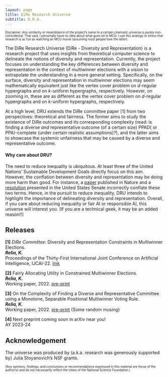 ```yaml
---
layout: page
title: DiRe Research Universe
subtitle: D.R.U.
---
```



<sup><sub>Disclaimer: Any similarity or resemblance of the project’s name to a certain cinematic universe is purely non-coincidental. 
  That said, I personally have no idea about what goes on in MCU. 
  I use this analogy to stress that research is as fun as watching an MCU movie (assuming most people love the latter). 
  </sub></sup>


The DiRe Research Universe (DiRe - Diversity and Representation) is a research project that uses insights from theoretical computer science to delineate the notions of diversity and representation. Currently, the project focuses on understanding the key differences between diversity and representation in the context of multiwinner elections with a vision to extrapolate the understanding in a more general setting. Specifically, on the surface, diversity and representation in multiwinner elections may seem mathematically equivalent just like the vertex cover problem on $d$-regular hypergraphs and on $k$-uniform hypergraphs, respectively. However, on zooming in, these are as different as the vertex cover problem on $d$-regular hypergraphs and on $k$-uniform hypergraphs, respectively. 

At a high level, DRU extends the DiRe committee paper [1] from two perspectives: theoretical and fairness. The former aims to study the existence of DiRe outcomes and its corresponding complexity (read: is finding a diverse *and* representative outcome (of a certain size) PPAD( or PPA)-complete (under certain realistic assumptions)?), and the latter aims to showcase the systemic unfairness that may be caused by a diverse and representative outcome. 


#### Why care about DRU?
The need to reduce inequality is ubiquitous. At least three of the United Nations’ Sustainable Development Goals directly focus on this aim. However, the conflation between diversity and representation may be doing more harm than good. For instance, a [paper](https://www.nature.com/articles/s41586-021-03788-6) published in Nature and a [resolution](https://www.brown.senate.gov/newsroom/press/release/brown-portman-introduce-rooney-rule-resolution-to-increase-minority-representation-in-the-private-sector) presented in the United States Senate incorrectly conflate these two terms. Hence, in the pursuit to reduce inequality, DRU intends to highlight the importance of delineating diversity and representation. Overall, if you care about reducing inequality or fair AI or responsible AI, this universe will interest you. (If you are a technical geek, it may be an added reason!!)

## Releases

**[1]** *DiRe Committee*: Diversity and Representation Constraints in Multiwinner Elections. <br/>
***Relia, K.*** <br/>
Proceedings of the Thirty-First International Joint Conference on Artificial Intelligence, IJCAI-22. [link](https://doi.org/10.24963/ijcai.2022/714)

**[2]** Fairly Allocating Utility in Constrained Multiwinner Elections.  <br/>
***Relia, K.*** <br/>
Working paper, 2022. [pre-print](https://arxiv.org/pdf/2211.12820.pdf)

**[3]** On the Complexity of Finding a Diverse and Representative Committee using a Monotone, Separable Positional Multiwinner Voting Rule.  <br/>
***Relia, K.*** <br/>
Working paper, 2022. [pre-print](https://arxiv.org/pdf/2211.13217.pdf) (Some random musing)

**[4]** Next preprint coming soon in arXiv near you! <br/>
AY 2023-24



## Acknowledgement
The universe was produced by (a.k.a. research was generously supported by) Julia Stoyanovich’s NSF grants. 

<sup><sub>(Any opinions, findings, and conclusions or recommendations expressed in this material are those of the author(s) and do not necessarily reflect the views of the National Science Foundation.)</sub></sup>
